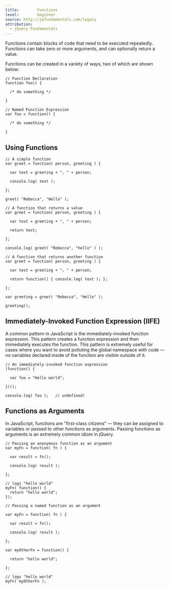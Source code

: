 ```yaml
---
title:        Functions
level:        beginner
source: http://jqfundamentals.com/legacy
attribution: 
  - jQuery Fundamentals
---
```


Functions contain blocks of code that need to be executed repeatedly. Functions can take zero or more arguments, and can optionally return a value.

Functions can be created in a variety of ways, two of which are shown below:

```
// Function Declaration
function foo() {

  /* do something */

}
```

```
// Named Function Expression
var foo = function() {

  /* do something */

}
```

## Using Functions

```
// A simple function
var greet = function( person, greeting ) {

  var text = greeting + ", " + person;

  console.log( text );

};

greet( "Rebecca", "Hello" );
```

```
// A function that returns a value
var greet = function( person, greeting ) {

  var text = greeting + ", " + person;

  return text;

};

console.log( greet( "Rebecca", "hello" ) );
```

```
// A function that returns another function
var greet = function( person, greeting ) {

  var text = greeting + ", " + person;

  return function() { console.log( text ); };

};

var greeting = greet( "Rebecca", "Hello" );

greeting();
```

## Immediately-Invoked Function Expression (IIFE)

A common pattern in JavaScript is the immediately-invoked function expression. This pattern creates a function expression and then immediately executes the function. This pattern is extremely useful for cases where you want to avoid polluting the global namespace with code &#8212; no variables declared inside of the function are visible outside of it.

```
// An immediately-invoked function expression
(function() {

  var foo = "Hello world";

})();

console.log( foo );   // undefined!
```

## Functions as Arguments

In JavaScript, functions are "first-class citizens" &#8212; they can be assigned to variables or passed to other functions as arguments. Passing functions as arguments is an extremely common idiom in jQuery.

```
// Passing an anonymous function as an argument
var myFn = function( fn ) {

  var result = fn();

  console.log( result );

};

// logs "hello world"
myFn( function() {
  return "hello world";
});
```

```
// Passing a named function as an argument

var myFn = function( fn ) {

  var result = fn();

  console.log( result );

};

var myOtherFn = function() {

  return "hello world";

};

// logs "hello world"
myFn( myOtherFn );
```
